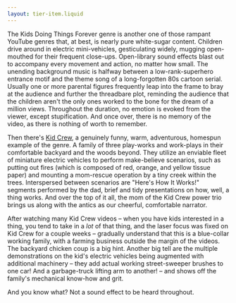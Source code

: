```yaml
---
layout: tier-item.liquid
---
```

The Kids Doing Things Forever genre is another one of those rampant YouTube genres that, at best, is nearly pure white-sugar content. Children drive around in electric mini-vehicles, gesticulating widely, mugging open-mouthed for their frequent close-ups. Open-library sound effects blast out to accompany every movement and action, no matter how small. The unending background music is halfway between a low-rank-superhero entrance motif and the theme song of a long-forgotten 80s cartoon serial. Usually one or more parental figures frequently leap into the frame to bray at the audience and further the threadbare plot, reminding the audience that the children aren't the only ones worked to the bone for the dream of a million views. Throughout the duration, no emotion is evoked from the viewer, except stupification. And once over, there is no memory of the video, as there is nothing of worth to remember.

Then there's [Kid Crew](https://www.youtube.com/@kidcrew), a genuinely funny, warm, adventurous, homespun example of the genre. A family of three play-works and work-plays in their comfortable backyard and the woods beyond. They utilize an enviable fleet of miniature electric vehicles to perform make-believe scenarios, such as putting out fires (which is composed of red, orange, and yellow tissue paper) and mounting a mom-rescue operation by a tiny creek within the trees. Interspersed between scenarios are "Here's How It Works!" segments performed by the dad, brief and tidy presentations on how, well, a thing works. And over the top of it all, the mom of the Kid Crew power trio brings us along with the antics as our cheerful, comfortable narrator.

After watching many Kid Crew videos – when you have kids interested in a thing, you tend to take in a *lot* of that thing, and the laser focus was fixed on Kid Crew for a couple weeks – gradually understand that this is a blue-collar working family, with a farming business outside the margin of the videos. The backyard chicken coup is a big hint. Another big tell are the multiple demonstrations on the kid's electric vehicles being augmented with additional machinery – they add actual working street-sweeper brushes to one car! And a garbage-truck lifting arm to another! – and shows off the family's mechanical know-how and grit. 

And you know what? Not a sound effect to be heard throughout.